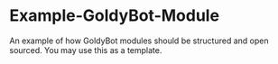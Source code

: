 # Example-GoldyBot-Module
An example of how GoldyBot modules should be structured and open sourced. You may use this as a template.
